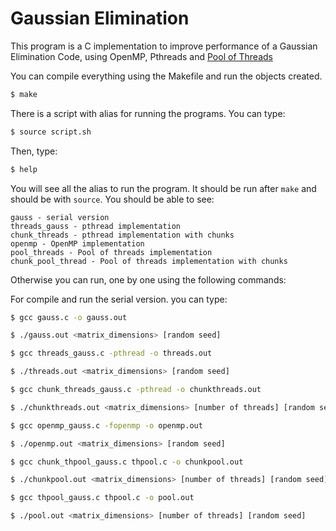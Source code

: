 # Gaussian Elimination

This program is a C implementation to improve performance of a Gaussian Elimination Code, using OpenMP, Pthreads and [Pool of Threads](https://github.com/Pithikos/C-Thread-Pool)

You can compile everything using the Makefile and run the objects created.
```sh
$ make
```
There is a script with alias for running the programs. You can type:
```sh
$ source script.sh
```
Then, type:
```sh
$ help
```
You will see all the alias to run the program. It should be run after `make` and should be with `source`.
You should be able to see:
```
gauss - serial version
threads_gauss - pthread implementation
chunk_threads - pthread implementation with chunks
openmp - OpenMP implementation
pool_threads - Pool of threads implementation
chunk_pool_thread - Pool of threads implementation with chunks
```

Otherwise you can run, one by one using the following commands:

For compile and run the serial version. you can type:

```sh
$ gcc gauss.c -o gauss.out

$ ./gauss.out <matrix_dimensions> [random seed]
```

```sh
$ gcc threads_gauss.c -pthread -o threads.out

$ ./threads.out <matrix_dimensions> [random seed]
```

```sh
$ gcc chunk_threads_gauss.c -pthread -o chunkthreads.out

$ ./chunkthreads.out <matrix_dimensions> [number of threads] [random seed]
```

```sh
$ gcc openmp_gauss.c -fopenmp -o openmp.out

$ ./openmp.out <matrix_dimensions> [random seed]
```

```sh
$ gcc chunk_thpool_gauss.c thpool.c -o chunkpool.out

$ ./chunkpool.out <matrix_dimensions> [number of threads] [random seed]
```

```sh
$ gcc thpool_gauss.c thpool.c -o pool.out

$ ./pool.out <matrix_dimensions> [number of threads] [random seed]
```
